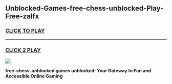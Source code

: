 
## Unblocked-Games-free-chess-unblocked-Play-Free-zalfx
<h3>
<a href="https://premium76.site?title=free-chess-unblocked&ref=21A">CLICK TO PLAY</a></h3>
<hr>

<h3>
<a href="https://premium76.site?title=free-chess-unblocked&ref=21A">CLICK 2 PLAY</a>
  
</h3>

<a href="https://premium76.site?title=free-chess-unblocked&ref=21A"><img src="https://clearcache.store/games.png"></a>


**free-chess-unblocked games unblocked: Your Gateway to Fun and Accessible Online Gaming**
